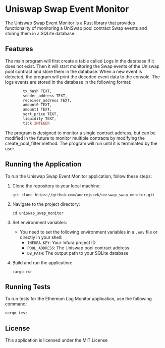 # Uniswap Swap Event Monitor

The Uniswap Swap Event Monitor is a Rust library that provides functionality of monitoring a UniSwap pool contract Swap events and storing them in a SQLite database.

## Features

The main program will first create a table called Logs in the database if it does not exist. Then it will start monitoring the Swap events of the Uniswap pool contract and store them in the database. When a new event is detected, the program will print the decoded event data to the console.
The logs events are stored in the database in the following format:

```sql
        tx_hash TEXT,
        sender_address TEXT,
        receiver_address TEXT,
        amount0 TEXT,
        amount1 TEXT,  
        sqrt_price TEXT,
        liquidity TEXT,
        tick INTEGER
```

The program is designed to monitor a single contract address, but can be modified in the future to monitor multiple contracts by modifying the create_pool_filter method.
The program will run until it is terminated by the user.

## Running the Application

To run the Uniswap Swap Event Monitor application, follow these steps:

1. Clone the repository to your local machine:

   ```shell
   git clone https://github.com/andrejscek/uniswap_swap_monitor.git
   ```

2. Navigate to the project directory:

   ```shell
   cd uniswap_swap_monitor
   ```

3. Set environment variables:

   - You need to set the following environment variables in a `.env` file or directly in your shell:
     - `INFURA_KEY`: Your Infura project ID
     - `POOL_ADDRESS`: The Uniswap pool contract address
     - `DB_PATH`: The output path to your SQLite database

4. Build and run the application:

   ```shell
   cargo run
   ```

## Running Tests

To run tests for the Ethereum Log Monitor application, use the following command:

```shell
cargo test
```

## License

This application is licensed under the MIT License
